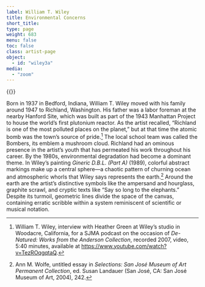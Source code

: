 ```yaml
---
label: William T. Wiley
title: Environmental Concerns
short_title:
type: page
weight: 683
menu: false
toc: false
class: artist-page
object:
  - id: "wiley3a"
media:
  - "zoom"
---
```


{{<q-figure id="wiley3a" >}}

Born in 1937 in Bedford, Indiana, William T. Wiley moved with his family around 1947 to Richland, Washington. His father was a labor foreman at the nearby Hanford Site, which was built as part of the 1943 Manhattan Project to house the world’s first plutonium reactor. As the artist recalled, “Richland is one of the most polluted places on the planet,” but at that time the atomic bomb was the town’s source of pride.[^1] The local school team was called the Bombers, its emblem a mushroom cloud. Richland had an ominous presence in the artist’s youth that has permeated his work throughout his career. By the 1980s, environmental degradation had become a dominant theme. In Wiley’s painting *Gineric D.B.L. (Part A)* (1989), colorful abstract markings make up a central sphere—a chaotic pattern of churning ocean and atmospheric whorls that Wiley says represents the earth.[^2] Around the earth are the artist’s distinctive symbols like the ampersand and hourglass, graphite scrawl, and cryptic texts like “Say so long to the elephants.” Despite its turmoil, geometric lines divide the space of the canvas, containing erratic scribble within a system reminiscent of scientific or musical notation.

[^1]: William T. Wiley, interview with Heather Green at Wiley’s studio in Woodacre, California, for a SJMA podcast on the occasion of *De-Natured: Works from the Anderson Collection*, recorded 2007, video, 5:40 minutes, available at https://www.youtube.com/watch?v=TezROqgqtaQ.

[^2]: Ann M. Wolfe, untitled essay in *Selections: San José* *Museum of Art Permanent Collection*, ed. Susan Landauer (San José, CA: San José Museum of Art, 2004), 242.
